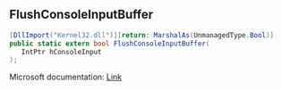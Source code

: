 ## FlushConsoleInputBuffer

```csharp
[DllImport("Kernel32.dll")][return: MarshalAs(UnmanagedType.Bool)]
public static extern bool FlushConsoleInputBuffer(
   IntPtr hConsoleInput
);
```

Microsoft documentation: [Link](https://learn.microsoft.com/en-us/windows/console/flushconsoleinputbuffer)
